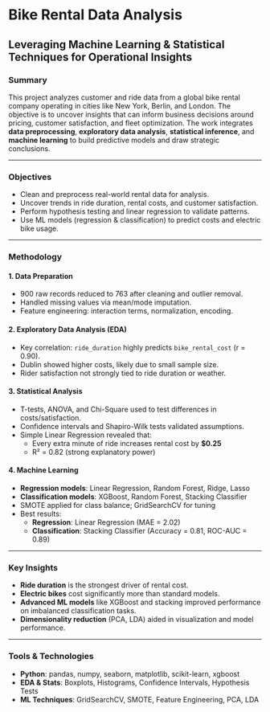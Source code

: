 # Bike Rental Data Analysis  
## Leveraging Machine Learning & Statistical Techniques for Operational Insights

### Summary
This project analyzes customer and ride data from a global bike rental company operating in cities like New York, Berlin, and London. The objective is to uncover insights that can inform business decisions around pricing, customer satisfaction, and fleet optimization. The work integrates **data preprocessing**, **exploratory data analysis**, **statistical inference**, and **machine learning** to build predictive models and draw strategic conclusions.

---

### Objectives
- Clean and preprocess real-world rental data for analysis.
- Uncover trends in ride duration, rental costs, and customer satisfaction.
- Perform hypothesis testing and linear regression to validate patterns.
- Use ML models (regression & classification) to predict costs and electric bike usage.

---

### Methodology

#### 1. **Data Preparation**
- 900 raw records reduced to 763 after cleaning and outlier removal.
- Handled missing values via mean/mode imputation.
- Feature engineering: interaction terms, normalization, encoding.

#### 2. **Exploratory Data Analysis (EDA)**
- Key correlation: `ride_duration` highly predicts `bike_rental_cost` (r = 0.90).
- Dublin showed higher costs, likely due to small sample size.
- Rider satisfaction not strongly tied to ride duration or weather.

#### 3. **Statistical Analysis**
- T-tests, ANOVA, and Chi-Square used to test differences in costs/satisfaction.
- Confidence intervals and Shapiro-Wilk tests validated assumptions.
- Simple Linear Regression revealed that:
  - Every extra minute of ride increases rental cost by **$0.25**
  - R² = 0.82 (strong explanatory power)

#### 4. **Machine Learning**
- **Regression models**: Linear Regression, Random Forest, Ridge, Lasso
- **Classification models**: XGBoost, Random Forest, Stacking Classifier
- SMOTE applied for class balance; GridSearchCV for tuning
- Best results:
  - **Regression**: Linear Regression (MAE = 2.02)
  - **Classification**: Stacking Classifier (Accuracy = 0.81, ROC-AUC = 0.89)

---

### Key Insights
- **Ride duration** is the strongest driver of rental cost.
- **Electric bikes** cost significantly more than standard models.
- **Advanced ML models** like XGBoost and stacking improved performance on imbalanced classification tasks.
- **Dimensionality reduction** (PCA, LDA) aided in visualization and model performance.

---

### Tools & Technologies
- **Python**: pandas, numpy, seaborn, matplotlib, scikit-learn, xgboost
- **EDA & Stats**: Boxplots, Histograms, Confidence Intervals, Hypothesis Tests
- **ML Techniques**: GridSearchCV, SMOTE, Feature Engineering, PCA, LDA
